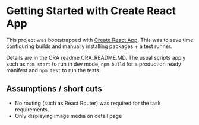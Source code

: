 # Getting Started with Create React App

This project was bootstrapped with [Create React App](https://github.com/facebook/create-react-app).
This was to save time configuring builds and manually installing packages + a test runner.

Details are in the CRA readme CRA_README.MD. The usual scripts apply such as `npm start` to run in dev mode, `npm build` for a production ready manifest and `npm test` to run the tests.

## Assumptions / short cuts

- No routing (such as React Router) was required for the task requirements.
- Only displaying image media on detail page

